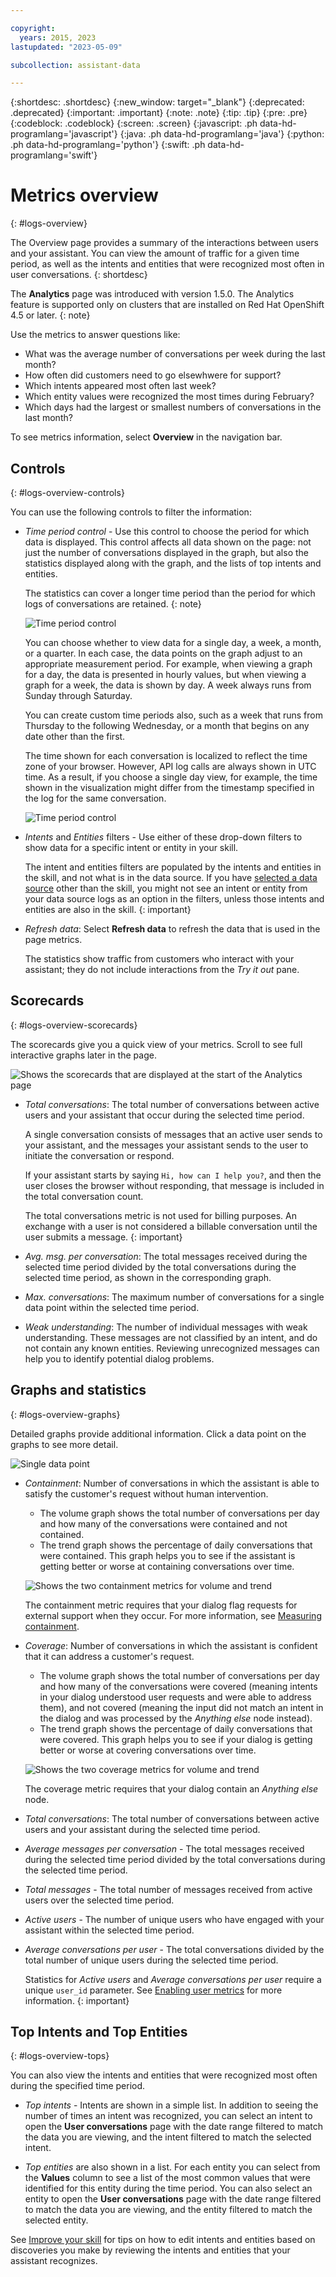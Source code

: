 ```yaml
---

copyright:
  years: 2015, 2023
lastupdated: "2023-05-09"

subcollection: assistant-data

---
```


{:shortdesc: .shortdesc}
{:new_window: target="_blank"}
{:deprecated: .deprecated}
{:important: .important}
{:note: .note}
{:tip: .tip}
{:pre: .pre}
{:codeblock: .codeblock}
{:screen: .screen}
{:javascript: .ph data-hd-programlang='javascript'}
{:java: .ph data-hd-programlang='java'}
{:python: .ph data-hd-programlang='python'}
{:swift: .ph data-hd-programlang='swift'}

# Metrics overview
{: #logs-overview}

The Overview page provides a summary of the interactions between users and your assistant. You can view the amount of traffic for a given time period, as well as the intents and entities that were recognized most often in user conversations.
{: shortdesc}

The **Analytics** page was introduced with version 1.5.0. The Analytics feature is supported only on clusters that are installed on Red Hat OpenShift 4.5 or later.
{: note}

Use the metrics to answer questions like:

* What was the average number of conversations per week during the last month?
* How often did customers need to go elsewhwere for support?
* Which intents appeared most often last week?
* Which entity values were recognized the most times during February?
* Which days had the largest or smallest numbers of conversations in the last month?

To see metrics information, select **Overview** in the navigation bar.

## Controls
{: #logs-overview-controls}

You can use the following controls to filter the information:

- *Time period control* - Use this control to choose the period for which data is displayed. This control affects all data shown on the page: not just the number of conversations displayed in the graph, but also the statistics displayed along with the graph, and the lists of top intents and entities.

  The statistics can cover a longer time period than the period for which logs of conversations are retained.
  {: note}

  ![Time period control](images/oview-time.png)

  You can choose whether to view data for a single day, a week, a month, or a quarter. In each case, the data points on the graph adjust to an appropriate measurement period. For example, when viewing a graph for a day, the data is presented in hourly values, but when viewing a graph for a week, the data is shown by day. A week always runs from Sunday through Saturday.

  You can create custom time periods also, such as a week that runs from Thursday to the following Wednesday, or a month that begins on any date other than the first.

  The time shown for each conversation is localized to reflect the time zone of your browser. However, API log calls are always shown in UTC time. As a result, if you choose a single day view, for example, the time shown in the visualization might differ from the timestamp specified in the log for the same conversation.

    ![Time period control](images/oview-time2.png)

- *Intents* and *Entities* filters - Use either of these drop-down filters to show data for a specific intent or entity in your skill.

  The intent and entities filters are populated by the intents and entities in the skill, and not what is in the data source. If you have [selected a data source](/docs/assistant-data?topic=assistant-data-logs#logs-deploy-id) other than the skill, you might not see an intent or entity from your data source logs as an option in the filters, unless those intents and entities are also in the skill.
  {: important}

- *Refresh data*: Select **Refresh data** to refresh the data that is used in the page metrics.

  The statistics show traffic from customers who interact with your assistant; they do not include interactions from the *Try it out* pane.

## Scorecards
{: #logs-overview-scorecards}

The scorecards give you a quick view of your metrics. Scroll to see full interactive graphs later in the page.

![Shows the scorecards that are displayed at the start of the Analytics page](images/scorecard.png)

- *Total conversations*: The total number of conversations between active users and your assistant that occur during the selected time period.

  A single conversation consists of messages that an active user sends to your assistant, and the messages your assistant sends to the user to initiate the conversation or respond.

  If your assistant starts by saying `Hi, how can I help you?`, and then the user closes the browser without responding, that message is included in the total conversation count.

  The total conversations metric is not used for billing purposes. An exchange with a user is not considered a billable conversation until the user submits a message.
  {: important}

- *Avg. msg. per conversation*: The total messages received during the selected time period divided by the total conversations during the selected time period, as shown in the corresponding graph.
- *Max. conversations*: The maximum number of conversations for a single data point within the selected time period.
- *Weak understanding*: The number of individual messages with weak understanding. These messages are not classified by an intent, and do not contain any known entities. Reviewing unrecognized messages can help you to identify potential dialog problems.

## Graphs and statistics
{: #logs-overview-graphs}

Detailed graphs provide additional information. Click a data point on the graphs to see more detail.

![Single data point](images/oview-point.png)

- *Containment*: Number of conversations in which the assistant is able to satisfy the customer's request without human intervention.

  - The volume graph shows the total number of conversations per day and how many of the conversations were contained and not contained.
  - The trend graph shows the percentage of daily conversations that were contained. This graph helps you to see if the assistant is getting better or worse at containing conversations over time.

  ![Shows the two containment metrics for volume and trend](images/containment-metric.png)

  The containment metric requires that your dialog flag requests for external support when they occur. For more information, see [Measuring containment](/docs/assistant-data?topic=assistant-data-dialog-support#dialog-support-containment).
- *Coverage*: Number of conversations in which the assistant is confident that it can address a customer's request.

  - The volume graph shows the total number of conversations per day and how many of the conversations were covered (meaning intents in your dialog understood user requests and were able to address them), and not covered (meaning the input did not match an intent in the dialog and was processed by the *Anything else* node instead).
  - The trend graph shows the percentage of daily conversations that were covered. This graph helps you to see if your dialog is getting better or worse at covering conversations over time.

  ![Shows the two coverage metrics for volume and trend](images/coverage-metric.png)

  The coverage metric requires that your dialog contain an *Anything else* node.

- *Total conversations*: The total number of conversations between active users and your assistant during the selected time period.
- *Average messages per conversation* - The total messages received during the selected time period divided by the total conversations during the selected time period.
- *Total messages* - The total number of messages received from active users over the selected time period.
- *Active users* - The number of unique users who have engaged with your assistant within the selected time period.
- *Average conversations per user* - The total conversations divided by the total number of unique users during the selected time period.

  Statistics for *Active users* and *Average conversations per user* require a unique `user_id` parameter. See [Enabling user metrics](/docs/assistant-data?topic=assistant-data-logs-resources#logs-resources-user-id) for more information.
  {: important}

## Top Intents and Top Entities
{: #logs-overview-tops}

You can also view the intents and entities that were recognized most often during the specified time period.

- *Top intents* - Intents are shown in a simple list. In addition to seeing the number of times an intent was recognized, you can select an intent to open the **User conversations** page with the date range filtered to match the data you are viewing, and the intent filtered to match the selected intent.

- *Top entities* are also shown in a list. For each entity you can select from the **Values** column to see a list of the most common values that were identified for this entity during the time period. You can also select an entity to open the **User conversations** page with the date range filtered to match the data you are viewing, and the entity filtered to match the selected entity.

See [Improve your skill](/docs/assistant-data?topic=assistant-data-logs) for tips on how to edit intents and entities based on discoveries you make by reviewing the intents and entities that your assistant recognizes.
